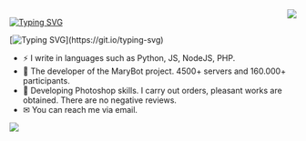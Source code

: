 <img align='right' src="https://github-readme-stats.vercel.app/api?username=arefureta&show_icons=true">

[![Typing SVG](https://readme-typing-svg.herokuapp.com?font=ginto&size=28&color=F70000&vCenter=true&lines=Hi+there+%F0%9F%91%8B+)](https://git.io/typing-svg)

[![Typing SVG](https://readme-typing-svg.herokuapp.com?font=ginto&size=15&duration=3000&color=F7F7F7&vCenter=true&multiline=true&lines=I+am+currently+developing+Discord+projects.)](https://git.io/typing-svg)

- ⚡ I write in languages such as Python, JS, NodeJS, PHP.
- 📖 The developer of the MaryBot project. 4500+ servers and 160.000+ participants.
- 🎨 Developing Photoshop skills. I carry out orders, pleasant works are obtained. There are no negative reviews.
- ✉ You can reach me via email.

![](https://komarev.com/ghpvc/?username=arefureta&color=blue&style=flat-square)



